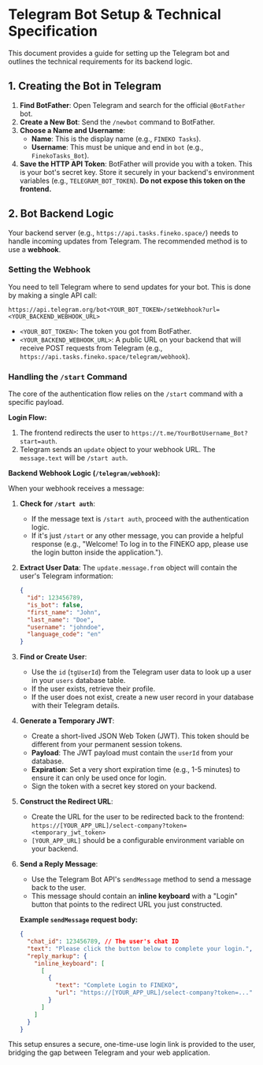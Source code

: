 # Telegram Bot Setup & Technical Specification

This document provides a guide for setting up the Telegram bot and outlines the technical requirements for its backend logic.

## 1. Creating the Bot in Telegram

1.  **Find BotFather**: Open Telegram and search for the official `@BotFather` bot.
2.  **Create a New Bot**: Send the `/newbot` command to BotFather.
3.  **Choose a Name and Username**:
    *   **Name**: This is the display name (e.g., `FINEKO Tasks`).
    *   **Username**: This must be unique and end in `bot` (e.g., `FinekoTasks_Bot`).
4.  **Save the HTTP API Token**: BotFather will provide you with a token. This is your bot's secret key. Store it securely in your backend's environment variables (e.g., `TELEGRAM_BOT_TOKEN`). **Do not expose this token on the frontend.**

## 2. Bot Backend Logic

Your backend server (e.g., `https://api.tasks.fineko.space/`) needs to handle incoming updates from Telegram. The recommended method is to use a **webhook**.

### Setting the Webhook

You need to tell Telegram where to send updates for your bot. This is done by making a single API call:

`https://api.telegram.org/bot<YOUR_BOT_TOKEN>/setWebhook?url=<YOUR_BACKEND_WEBHOOK_URL>`

-   `<YOUR_BOT_TOKEN>`: The token you got from BotFather.
-   `<YOUR_BACKEND_WEBHOOK_URL>`: A public URL on your backend that will receive POST requests from Telegram (e.g., `https://api.tasks.fineko.space/telegram/webhook`).

### Handling the `/start` Command

The core of the authentication flow relies on the `/start` command with a specific payload.

**Login Flow:**
1.  The frontend redirects the user to `https://t.me/YourBotUsername_Bot?start=auth`.
2.  Telegram sends an `update` object to your webhook URL. The `message.text` will be `/start auth`.

**Backend Webhook Logic (`/telegram/webhook`):**

When your webhook receives a message:

1.  **Check for `/start auth`**:
    *   If the message text is `/start auth`, proceed with the authentication logic.
    *   If it's just `/start` or any other message, you can provide a helpful response (e.g., "Welcome! To log in to the FINEKO app, please use the login button inside the application.").

2.  **Extract User Data**: The `update.message.from` object will contain the user's Telegram information:
    ```json
    {
      "id": 123456789,
      "is_bot": false,
      "first_name": "John",
      "last_name": "Doe",
      "username": "johndoe",
      "language_code": "en"
    }
    ```

3.  **Find or Create User**:
    *   Use the `id` (`tgUserId`) from the Telegram user data to look up a user in your `users` database table.
    *   If the user exists, retrieve their profile.
    *   If the user does not exist, create a new user record in your database with their Telegram details.

4.  **Generate a Temporary JWT**:
    *   Create a short-lived JSON Web Token (JWT). This token should be different from your permanent session tokens.
    *   **Payload**: The JWT payload must contain the `userId` from your database.
    *   **Expiration**: Set a very short expiration time (e.g., 1-5 minutes) to ensure it can only be used once for login.
    *   Sign the token with a secret key stored on your backend.

5.  **Construct the Redirect URL**:
    *   Create the URL for the user to be redirected back to the frontend:
        `https://[YOUR_APP_URL]/select-company?token=<temporary_jwt_token>`
    *   `[YOUR_APP_URL]` should be a configurable environment variable on your backend.

6.  **Send a Reply Message**:
    *   Use the Telegram Bot API's `sendMessage` method to send a message back to the user.
    *   This message should contain an **inline keyboard** with a "Login" button that points to the redirect URL you just constructed.

    **Example `sendMessage` request body:**
    ```json
    {
      "chat_id": 123456789, // The user's chat ID
      "text": "Please click the button below to complete your login.",
      "reply_markup": {
        "inline_keyboard": [
          [
            {
              "text": "Complete Login to FINEKO",
              "url": "https://[YOUR_APP_URL]/select-company?token=..."
            }
          ]
        ]
      }
    }
    ```

This setup ensures a secure, one-time-use login link is provided to the user, bridging the gap between Telegram and your web application.
